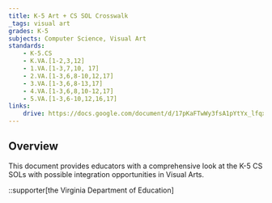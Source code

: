```yaml
---
title: K-5 Art + CS SOL Crosswalk
_tags: visual art
grades: K-5
subjects: Computer Science, Visual Art
standards: 
    - K-5.CS
    - K.VA.[1-2,3,12]
    - 1.VA.[1-3,7,10, 17]
    - 2.VA.[1-3,6,8-10,12,17]
    - 3.VA.[1-3,6,8-13,17]
    - 4.VA.[1-3,6,8,10-12,17]
    - 5.VA.[1-3,6-10,12,16,17] 
links:
    drive: https://docs.google.com/document/d/17pKaFTwWy3fsA1pYtYx_lfqx9eF-oUXj34Iv0dpe4Ho/edit?usp=drive_link
---
```


## Overview

This document provides educators with a comprehensive look at the K-5 CS SOLs with possible integration opportunities in Visual Arts.

::supporter[the Virginia Department of Education]